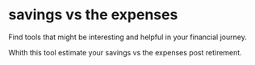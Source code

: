 # savings vs the expenses
Find tools that might be interesting and helpful in your financial journey.


Whith this tool estimate your savings vs the expenses post retirement.
